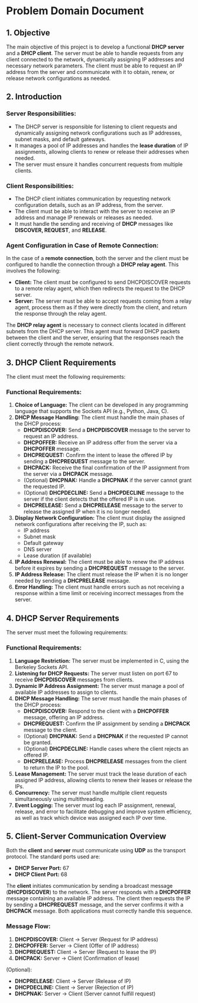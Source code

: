 # Problem Domain Document

## 1. Objective

The main objective of this project is to develop a functional **DHCP server** and a **DHCP client**. The server must be able to handle requests from any client connected to the network, dynamically assigning IP addresses and necessary network parameters. The client must be able to request an IP address from the server and communicate with it to obtain, renew, or release network configurations as needed.

## 2. Introduction

### Server Responsibilities:
- The DHCP server is responsible for listening to client requests and dynamically assigning network configurations such as IP addresses, subnet masks, and default gateways.
- It manages a pool of IP addresses and handles the **lease duration** of IP assignments, allowing clients to renew or release their addresses when needed.
- The server must ensure it handles concurrent requests from multiple clients.

### Client Responsibilities:
- The DHCP client initiates communication by requesting network configuration details, such as an IP address, from the server.
- The client must be able to interact with the server to receive an IP address and manage IP renewals or releases as needed.
- It must handle the sending and receiving of **DHCP** messages like **DISCOVER, REQUEST**, and **RELEASE**.

### Agent Configuration in Case of Remote Connection:
In the case of a **remote connection**, both the server and the client must be configured to handle the connection through a **DHCP relay agent**. This involves the following:
- **Client:** The client must be configured to send DHCPDISCOVER requests to a remote relay agent, which then redirects the request to the DHCP server.
- **Server:** The server must be able to accept requests coming from a relay agent, process them as if they were directly from the client, and return the response through the relay agent.

The **DHCP relay agent** is necessary to connect clients located in different subnets from the DHCP server. This agent must forward DHCP packets between the client and the server, ensuring that the responses reach the client correctly through the remote network.

## 3. DHCP Client Requirements

The client must meet the following requirements:

### Functional Requirements:
1. **Choice of Language:** The client can be developed in any programming language that supports the Sockets API (e.g., Python, Java, C).
2. **DHCP Message Handling:** The client must handle the main phases of the DHCP process:
   - **DHCPDISCOVER:** Send a **DHCPDISCOVER** message to the server to request an IP address.
   - **DHCPOFFER:** Receive an IP address offer from the server via a **DHCPOFFER** message.
   - **DHCPREQUEST:** Confirm the intent to lease the offered IP by sending a **DHCPREQUEST** message to the server.
   - **DHCPACK:** Receive the final confirmation of the IP assignment from the server via a **DHCPACK** message.
   - (Optional) **DHCPNAK:** Handle a **DHCPNAK** if the server cannot grant the requested IP.
   - (Optional) **DHCPDECLINE:** Send a **DHCPDECLINE** message to the server if the client detects that the offered IP is in use.
   - **DHCPRELEASE:** Send a **DHCPRELEASE** message to the server to release the assigned IP when it is no longer needed.
3. **Display Network Configuration:** The client must display the assigned network configurations after receiving the IP, such as:
   - IP address
   - Subnet mask
   - Default gateway
   - DNS server
   - Lease duration (if available)
4. **IP Address Renewal:** The client must be able to renew the IP address before it expires by sending a **DHCPREQUEST** message to the server.
5. **IP Address Release:** The client must release the IP when it is no longer needed by sending a **DHCPRELEASE** message.
6. **Error Handling:** The client must handle errors such as not receiving a response within a time limit or receiving incorrect messages from the server.

## 4. DHCP Server Requirements

The server must meet the following requirements:

### Functional Requirements:
1. **Language Restriction:** The server must be implemented in C, using the Berkeley Sockets API.
2. **Listening for DHCP Requests:** The server must listen on port 67 to receive **DHCPDISCOVER** messages from clients.
3. **Dynamic IP Address Assignment:** The server must manage a pool of available IP addresses to assign to clients.
4. **DHCP Message Handling:** The server must handle the main phases of the DHCP process:
   - **DHCPDISCOVER:** Respond to the client with a **DHCPOFFER** message, offering an IP address.
   - **DHCPREQUEST:** Confirm the IP assignment by sending a **DHCPACK** message to the client.
   - (Optional) **DHCPNAK:** Send a **DHCPNAK** if the requested IP cannot be granted.
   - (Optional) **DHCPDECLINE:** Handle cases where the client rejects an offered IP.
   - **DHCPRELEASE:** Process **DHCPRELEASE** messages from the client to return the IP to the pool.
5. **Lease Management:** The server must track the lease duration of each assigned IP address, allowing clients to renew their leases or release the IPs.
6. **Concurrency:** The server must handle multiple client requests simultaneously using multithreading.
7. **Event Logging:** The server must log each IP assignment, renewal, release, and error to facilitate debugging and improve system efficiency, as well as track which device was assigned each IP over time.

## 5. Client-Server Communication Overview

Both the **client** and **server** must communicate using **UDP** as the transport protocol. The standard ports used are:
- **DHCP Server Port:** 67
- **DHCP Client Port:** 68

The **client** initiates communication by sending a broadcast message (**DHCPDISCOVER**) to the network. The server responds with a **DHCPOFFER** message containing an available IP address. The client then requests the IP by sending a **DHCPREQUEST** message, and the server confirms it with a **DHCPACK** message. Both applications must correctly handle this sequence.

### Message Flow:
1. **DHCPDISCOVER:** Client -> Server (Request for IP address)
2. **DHCPOFFER:** Server -> Client (Offer of IP address)
3. **DHCPREQUEST:** Client -> Server (Request to lease the IP)
4. **DHCPACK:** Server -> Client (Confirmation of lease)

(Optional):
- **DHCPRELEASE:** Client -> Server (Release of IP)
- **DHCPDECLINE:** Client -> Server (Rejection of IP)
- **DHCPNAK:** Server -> Client (Server cannot fulfill request)
